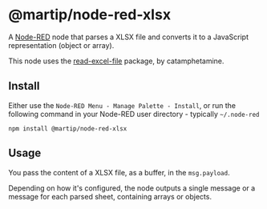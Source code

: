 # @martip/node-red-xlsx

A [Node-RED](http://nodered.org/) node that parses a XLSX file and converts it to a JavaScript representation (object or array).

This node uses the [read-excel-file](https://www.npmjs.com/package/read-excel-file) package, by catamphetamine.

## Install

Either use the `Node-RED Menu - Manage Palette - Install`, or run the following command in your Node-RED user directory - typically `~/.node-red`

    npm install @martip/node-red-xlsx

## Usage

You pass the content of a XLSX file, as a buffer, in the `msg.payload`.

Depending on how it's configured, the node outputs a single message or a message for each parsed sheet, containing arrays or objects.